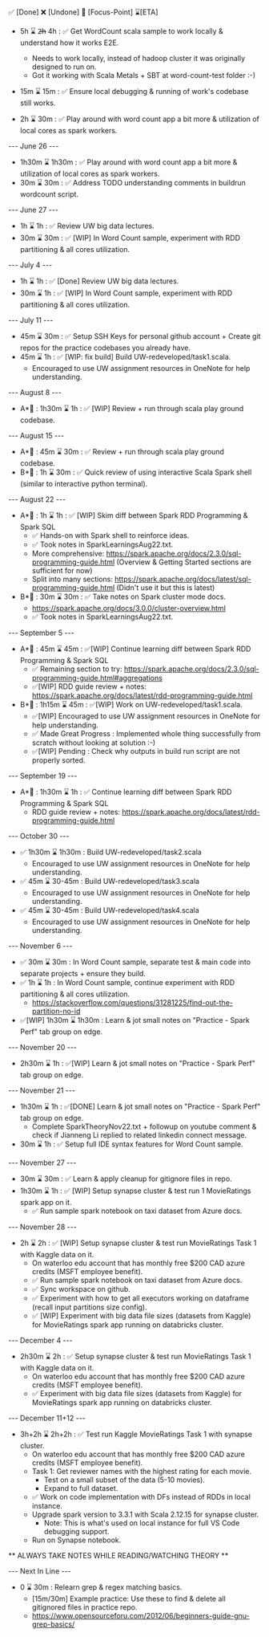 ✅ [Done] ❌ [Undone] 🚧 [Focus-Point] ⌛[ETA]

- 5h ⌛ 2̶h̶ 4h : ✅ Get WordCount scala sample to work locally & understand how it works E2E.
    - Needs to work locally, instead of hadoop cluster it was originally designed to run on.
    - Got it working with Scala Metals + SBT at word-count-test folder :-)


- 15m ⌛ 15m : ✅ Ensure local debugging & running of work's codebase still works.
- 2h ⌛ 30m : ✅ Play around with word count app a bit more 
& utilization of local cores as spark workers.


--- June 26 ---
- 1h30m ⌛ 1h30m : ✅ Play around with word count app a bit more & utilization of local cores as spark workers.
- 30m ⌛ 30m : ✅ Address TODO understanding comments in buildrun wordcount script.


--- June 27 ---
- 1h ⌛ 1h : ✅ Review UW big data lectures.
- 30m ⌛ 30m : ✅ [WIP] In Word Count sample, experiment with RDD partitioning & all cores utilization.


--- July 4 ---
- 1h ⌛ 1h : ✅ [Done] Review UW big data lectures.
- 30m ⌛ 1h : ✅ [WIP] In Word Count sample, experiment with RDD partitioning & all cores utilization.


--- July 11 ---
- 45m ⌛ 30m : ✅ Setup SSH Keys for personal github account + 
Create git repos for the practice codebases you already have.
- 45m ⌛ 1h : ✅ [WIP: fix build] Build UW-redeveloped/task1.scala.
    - Encouraged to use UW assignment resources in OneNote for help understanding.


--- August 8 ---
- A*🌟 : 1h30m ⌛ 1h : ✅ [WIP] Review + run through scala play ground codebase. 


--- August 15 ---
- A*🌟 : 45m ⌛ 30m : ✅ Review + run through scala play ground codebase. 
- B*🌟 : 1h ⌛ 30m : ✅ Quick review of using interactive Scala Spark shell (similar to interactive python terminal).


--- August 22 ---
- A*🌟 : 1h ⌛ 1h : ✅ [WIP] Skim diff between Spark RDD Programming & Spark SQL 
  - ✅ Hands-on with Spark shell to reinforce ideas.
  - ✅ Took notes in SparkLearningsAug22.txt.
  * More comprehensive: https://spark.apache.org/docs/2.3.0/sql-programming-guide.html (Overview & Getting Started sections are sufficient for now)
  * Split into many sections: https://spark.apache.org/docs/latest/sql-programming-guide.html (Didn't use it but this is latest)
- B*🌟 : 30m ⌛ 30m : ✅ Take notes on Spark cluster mode docs.
  * https://spark.apache.org/docs/3.0.0/cluster-overview.html
  - ✅ Took notes in SparkLearningsAug22.txt.


--- September 5 ---
- A*🌟 : 45m ⌛ 45m : ✅[WIP] Continue learning diff between Spark RDD Programming & Spark SQL 
    - ✅ Remaining section to try: https://spark.apache.org/docs/2.3.0/sql-programming-guide.html#aggregations 
    - ✅[WIP] RDD guide review + notes: https://spark.apache.org/docs/latest/rdd-programming-guide.html 
- B*🌟 : 1h15m ⌛ 45m : ✅[WIP] Work on UW-redeveloped/task1.scala.
  - ✅[WIP] Encouraged to use UW assignment resources in OneNote for help understanding.
  - ✅ Made Great Progress : Implemented whole thing successfully from scratch without looking at solution :-)
  - ✅[WIP] Pending : Check why outputs in build run script are not properly sorted.


--- September 19 ---
- A*🌟 : 1h30m ⌛ 1h : ✅ Continue learning diff between Spark RDD Programming & Spark SQL 
  - RDD guide review + notes: https://spark.apache.org/docs/latest/rdd-programming-guide.html 

--- October 30 ---
- ✅ 1h30m ⌛ 1h30m : Build UW-redeveloped/task2.scala
  - Encouraged to use UW assignment resources in OneNote for help understanding.
- ✅ 45m ⌛ 30-45m : Build UW-redeveloped/task3.scala
  - Encouraged to use UW assignment resources in OneNote for help understanding.
- ✅ 45m ⌛ 30-45m : Build UW-redeveloped/task4.scala
  - Encouraged to use UW assignment resources in OneNote for help understanding.

--- November 6 ---
- ✅ 30m ⌛ 30m : In Word Count sample, separate test & main code into separate projects + ensure they build.
- ✅ 1h ⌛ 1h : In Word Count sample, continue experiment with RDD partitioning & all cores utilization.
  - https://stackoverflow.com/questions/31281225/find-out-the-partition-no-id
- ✅[WIP] 1h30m ⌛ 1h30m : Learn & jot small notes on "Practice - Spark Perf" tab group on edge.

--- November 20 ---
- 2h30m ⌛ 1h : ✅[WIP] Learn & jot small notes on "Practice - Spark Perf" tab group on edge.

--- November 21 ---
- 1h30m ⌛ 1h : ✅[DONE] Learn & jot small notes on "Practice - Spark Perf" tab group on edge.
  - Complete SparkTheoryNov22.txt + followup on youtube comment & check if Jianneng Li replied to related linkedin connect message.
- 30m ⌛ 1h : ✅ Setup full IDE syntax features for Word Count sample.

--- November 27 ---
- 30m ⌛ 30m : ✅ Learn & apply cleanup for gitignore files in repo.
- 1h30m ⌛ 1h : ✅ [WIP] Setup synapse cluster & test run 1 MovieRatings spark app on it.
  - ✅ Run sample spark notebook on taxi dataset from Azure docs.

--- November 28 ---
- 2h ⌛ 2h : ✅ [WIP] Setup synapse cluster & test run MovieRatings Task 1 with Kaggle data on it.
  * On waterloo edu account that has monthly free $200 CAD azure credits (MSFT employee benefit).
  - ✅ Run sample spark notebook on taxi dataset from Azure docs.
  - ✅ Sync workspace on github.
  - ✅ Experiment with how to get all executors working on dataframe (recall input partitions size config).
  - ✅ [WIP] Experiment with big data file sizes (datasets from Kaggle) for MovieRatings spark app running on databricks cluster.

--- December 4 ---
- 2h30m ⌛ 2h : ✅ Setup synapse cluster & test run MovieRatings Task 1 with Kaggle data on it.
  * On waterloo edu account that has monthly free $200 CAD azure credits (MSFT employee benefit).
  - ✅ Experiment with big data file sizes (datasets from Kaggle) for MovieRatings spark app running on databricks cluster.

--- December 11+12 ---
- 3h+2h ⌛ 2h+2h : ✅ Test run Kaggle MovieRatings Task 1 with synapse cluster.
  * On waterloo edu account that has monthly free $200 CAD azure credits (MSFT employee benefit).
  * Task 1: Get reviewer names with the highest rating for each movie.
    - Test on a small subset of the data (5-10 movies).
    - Expand to full dataset.
  - ✅ Work on code implementation with DFs instead of RDDs in local instance. 
  - Upgrade spark version to 3.3.1 with Scala 2.12.15 for synapse cluster.
    - Note: This is what's used on local instance for full VS Code debugging support.
  - Run on Synapse notebook. 


** ALWAYS TAKE NOTES WHILE READING/WATCHING THEORY **

--- Next In Line ---

- 0 ⌛ 30m : Relearn grep & regex matching basics.
  - [15m/30m] Example practice: Use these to find & delete all gitignored files in practice repo. 
  - https://www.opensourceforu.com/2012/06/beginners-guide-gnu-grep-basics/